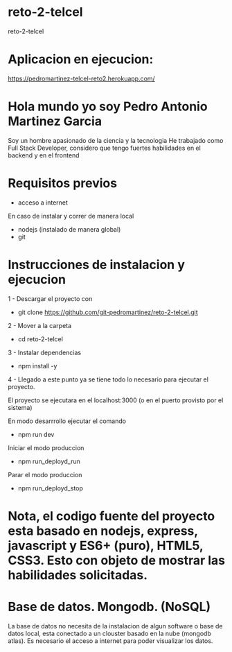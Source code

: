 # reto-2-telcel
reto-2-telcel

# Aplicacion en ejecucion:

https://pedromartinez-telcel-reto2.herokuapp.com/

# Hola mundo yo soy Pedro Antonio Martinez Garcia
Soy un hombre apasionado de la ciencia y la tecnologia
He trabajado como Full Stack Developer, considero que tengo fuertes habilidades en el backend y en el frontend

# Requisitos previos

* acceso a internet

En caso de instalar y correr de manera local

* nodejs (instalado de manera global)
* git

# Instrucciones de instalacion y ejecucion

1 - Descargar el proyecto con 

* git clone https://github.com/git-pedromartinez/reto-2-telcel.git

2 - Mover a la carpeta 

* cd reto-2-telcel

3 - Instalar dependencias

* npm install -y

4 - Llegado a este punto ya se tiene todo lo necesario para ejecutar el proyecto. 

El proyecto se ejecutara en el localhost:3000 (o en el puerto provisto por el sistema)

En modo desarrrollo ejecutar el comando 

* npm run dev

Iniciar el modo produccion

* npm run_deployd_run

Parar el modo produccion

* npm run_deployd_stop

# Nota, el codigo fuente del proyecto esta basado en nodejs, express, javascript y ES6+ (puro), HTML5, CSS3. Esto con objeto de mostrar las habilidades solicitadas.

# Base de datos. Mongodb. (NoSQL)

La base de datos no necesita de la instalacion de algun software o base de datos local, esta conectado a un clouster basado en la nube (mongodb atlas). Es necesario el acceso a internet para poder visualizar los datos.